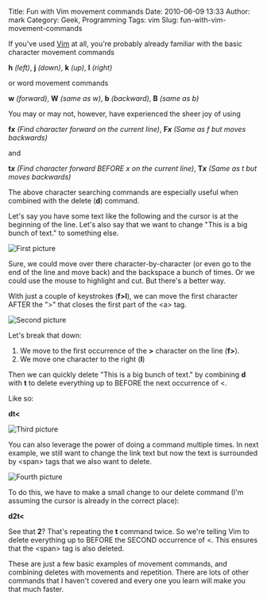 Title: Fun with Vim movement commands
Date: 2010-06-09 13:33
Author: mark
Category: Geek, Programming
Tags: vim
Slug: fun-with-vim-movement-commands

If you've used [Vim][] at all, you're probably already familiar with the
basic character movement commands

**h** *(left)*, **j** *(down)*, **k** *(up)*, **l** *(right)*

or word movement commands

**w** *(forward)*, **W** *(same as w)*, **b** *(backward)*, **B** *(same
as b)*

You may or may not, however, have experienced the sheer joy of using

**f*x*** *(Find character forward on the current line)*, **F*x*** *(Same
as f but moves backwards)*

and

**t*x*** *(Find character forward BEFORE x on the current line)*,
**T*x*** *(Same as t but moves backwards)*

The above character searching commands are especially useful when
combined with the delete (**d**) command.

Let's say you have some text like the following and the cursor is at the
beginning of the line. Let's also say that we want to change "This is a
big bunch of text." to something else.

![First picture][]

Sure, we could move over there character-by-character (or even go to the
end of the line and move back) and the backspace a bunch of times. Or we
could use the mouse to highlight and cut. But there's a better way.

With just a couple of keystrokes (**f\>l**), we can move the first
character AFTER the "\>" that closes the first part of the <a\> tag.

![Second picture][]

Let's break that down:

1.  We move to the first occurrence of the **\>** character on the line
    (**f\>**).
2.  We move one character to the right (**l**)



Then we can quickly delete "This is a big bunch of text." by combining
**d** with **t** to delete everything up to BEFORE the next occurrence
of <.

Like so:

**dt<**

![Third picture][]

You can also leverage the power of doing a command multiple times. In
next example, we still want to change the link text but now the text is
surrounded by <span\> tags that we also want to delete.

![Fourth picture][]

To do this, we have to make a small change to our delete command (I'm
assuming the cursor is already in the correct place):

**d2t<**

See that **2**? That's repeating the **t** command twice. So we're
telling Vim to delete everything up to BEFORE the SECOND occurrence of
<. This ensures that the <span\> tag is also deleted.

These are just a few basic examples of movement commands, and combining
deletes with movements and repetition. There are lots of other commands
that I haven't covered and every one you learn will make you that much
faster.

  [Vim]: http://www.vim.org/
  [First picture]: http://farm5.static.flickr.com/4045/4685397401_2a933a3d0e.jpg
  [Second picture]: http://farm5.static.flickr.com/4047/4685397411_6c820e4994.jpg
  [Third picture]: http://farm5.static.flickr.com/4043/4685397415_8fdefe4014.jpg
  [Fourth picture]: http://farm5.static.flickr.com/4054/4685397485_8a282354a5.jpg
